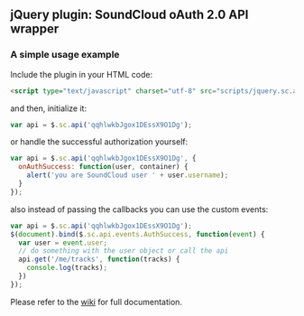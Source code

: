 ## jQuery plugin: SoundCloud oAuth 2.0 API wrapper

### A simple usage example

Include the plugin in your HTML code:

```html
<script type="text/javascript" charset="utf-8" src="scripts/jquery.sc.api.js"></script>
```

and then, initialize it:

```javascript
var api = $.sc.api('qqhlwkbJgox1DEssX9O1Dg');
```

or handle the successful authorization yourself:

```javascript
var api = $.sc.api('qqhlwkbJgox1DEssX9O1Dg', {
  onAuthSuccess: function(user, container) {
    alert('you are SoundCloud user ' + user.username);
  }
});
```

also instead of passing the callbacks you can use the custom events:

```javascript
var api = $.sc.api('qqhlwkbJgox1DEssX9O1Dg');
$(document).bind($.sc.api.events.AuthSuccess, function(event) {
  var user = event.user;
  // do something with the user object or call the api
  api.get('/me/tracks', function(tracks) {
    console.log(tracks);
  })
});
```

Please refer to the [wiki][] for full documentation.

[wiki]: https://github.com/soundcloud/SoundCloud-API-jQuery-plugin/wiki
